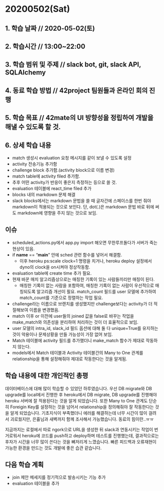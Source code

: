# 20200502\(Sat\)

## 1. 학습 날짜 // 2020-05-02\(토\)

## 2. 학습시간 // 13:00~22:00

## 3. 학습 범위 및 주제 // slack bot, git, slack API, SQLAlchemy

## 4. 동료 학습 방법 // 42project 팀원들과 온라인 회의 진행

## 5. 학습 목표 // 42mate의 UI 방향성을 정립하여 개발을 해낼 수 있도록 할 것.

## 6. 상세 학습 내용

* match 생성시 evaluation 요청 메시지를 같이 보낼 수 있도록 설정
* activity 전송기능 추가함
* challenge block 추가함.\(activity block으로 이름 변경\)
* match table에 activity filed 추가함.
* 추후 어떤 activity가 반응이 좋은지 측정하는 등으로 쓸 것.
* evaluation 테이블에 react\_time filed 추가
* blocks 내의 markdown 문제 해결
* slack blocks에서는 markdown 문법을 쓸 때 글자간에 스페이스를 한번 줘야 markdown이 적용되는 것으로 보인다. 단, dot\(.\)은 markdown 문법 바로 뒤에 써도 markdown에 영향을 주지 않는 것으로 보임.

## 이슈

* scheduled\_actions.py에서 app.py import 해오면 무한루프돌다가 서버가 죽는 현상이 있음.
* if **name** == “**main**” 안에 sched 관련 함수를 넣어서 해결함.
  * 이후 heroku ps:scale clock=1 명령을 치거나, heroku deploy 설정에서 dyno의 clock을 on시켜야 정상작동함.
* evaluation table에 create time 추가 필요.
* 현재 바꾼 매치 알고리즘상으로는 매칭한 기록이 있는 사람들끼리만 매칭이 된다.
  * 매칭한 기록이 없는 사람을 포함하여, 매칭한 기록이 없는 사람이 우선적으로 매칭되도록 알고리즘 개선이 필요. match\_count 필드를 user 모델에 추가하여 match\_count를 기준으로 정렬하는 작업 필요.
* challenge라는 이름으로 브랜치를 생성했지만 challenge보다는 activity가 더 적절해보여 이름을 변경했음.
* match 이후 or 이전에 user들의 joined 값을 false로 바꾸는 작업을 make\_match와 의존성을 분리하여 처리하는 것이 더 효율적으로 보임.
* user 모델의 intra\_id, slack\_id 필드 옵션에 대해 둘 다 unique=True를 유지하는 것이 악용이나 문제상황을 만들 가능성이 가장 없어 보임.
* Match 테이블에 activity 필드를 추가했더니 make\_match 함수가 제대로 작동하지 않는다.
* models에서 Match 테이블과 Activity 테이블간의 Many to One 관계를 relationship을 통해 설정해줘야 제대로 작동한다는 것을 알게됨.

## 학습 내용에 대한 개인적인 총평

데이터베이스에 대해 많이 학습할 수 있었던 하루였습니다. 우선 DB migrate와 DB upgrade를 local에서 진행한 후 heroku에서 DB migrate, DB upgrade를 진행해야 heroku 서버에 잘 적용된다는 것을 알게 되었습니다. 또한 Many to One 관계도 단순히 Foreigin Key를 설정하는 것을 넘어서 relationship을 정의해줘야 잘 작동한다는 것을 알게 되었습니다. 기초지식이 부족했더니 에러를 해결하는데 너무 시간이 많이 걸려서 괴로웠지만, 은휼님과 새벽까지 함께 조사해서 가능했습니다. 동료의 힘이란..ㅠㅠ

지금까지는 로컬에서 따로 ngork으로 URL을 생성한 뒤 slack과 연동시키는 작업이 번거로워서 heroku에 코드를 push하고 deploy하며 테스트를 진행했는데, 결과적으로는 후자가 시간을 너무 많이 쓴다는 것을 뼈저리게 느꼈습니다. 빠른 피드백과 오류재현이 가능한 환경을 만드는 것도 개발에 좋은 습관 같습니다.

## 다음 학습 계획

* join 제안 메세지를 정기적으로 발송시키는 기능 추가
* evaluation 테이블을 추가

